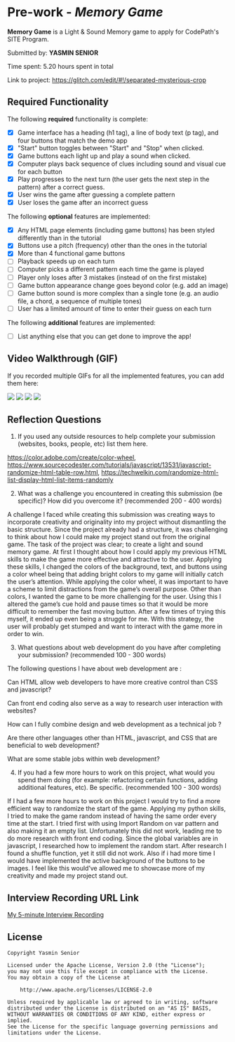 # Pre-work - *Memory Game*

**Memory Game** is a Light & Sound Memory game to apply for CodePath's SITE Program. 

Submitted by: **YASMIN SENIOR**

Time spent: 5.20 hours spent in total

Link to project: https://glitch.com/edit/#!/separated-mysterious-crop
## Required Functionality

The following **required** functionality is complete:

* [X] Game interface has a heading (h1 tag), a line of body text (p tag), and four buttons that match the demo app
* [X] "Start" button toggles between "Start" and "Stop" when clicked. 
* [X] Game buttons each light up and play a sound when clicked. 
* [X] Computer plays back sequence of clues including sound and visual cue for each button
* [X] Play progresses to the next turn (the user gets the next step in the pattern) after a correct guess. 
* [X] User wins the game after guessing a complete pattern
* [X] User loses the game after an incorrect guess

The following **optional** features are implemented:

* [x] Any HTML page elements (including game buttons) has been styled differently than in the tutorial
* [X] Buttons use a pitch (frequency) other than the ones in the tutorial
* [X] More than 4 functional game buttons
* [ ] Playback speeds up on each turn
* [ ] Computer picks a different pattern each time the game is played
* [ ] Player only loses after 3 mistakes (instead of on the first mistake)
* [ ] Game button appearance change goes beyond color (e.g. add an image)
* [ ] Game button sound is more complex than a single tone (e.g. an audio file, a chord, a sequence of multiple tones)
* [ ] User has a limited amount of time to enter their guess on each turn

The following **additional** features are implemented:

- [ ] List anything else that you can get done to improve the app!

## Video Walkthrough (GIF)

If you recorded multiple GIFs for all the implemented features, you can add them here:

![](https://recordit.co/hHarlFUrn4)
![](gif2-link-here)
![](gif3-link-here)
![](gif4-link-here)

## Reflection Questions
1. If you used any outside resources to help complete your submission (websites, books, people, etc) list them here. 

https://color.adobe.com/create/color-wheel, 
https://www.sourcecodester.com/tutorials/javascript/13531/javascript-randomize-html-table-row.html,
https://techwelkin.com/randomize-html-list-display-html-list-items-randomly


2. What was a challenge you encountered in creating this submission (be specific)? How did you overcome it? (recommended 200 - 400 words) 

A challenge I faced while creating this submission was creating ways to incorporate creativity and originality into my project without dismantling the basic structure. Since the project already had a structure, it was challenging to think about how I could make my project stand out from the original game. The task of the project was clear; to create a light and sound memory game. At first I thought about how I could apply my previous HTML skills to make the game more effective and attractive to the user. Applying these skills, I changed the colors of the background, text, and buttons using a color wheel being that adding bright colors to my game will initially catch the user’s attention. While applying the color wheel, it was important to have a scheme to limit distractions from the game’s overall purpose. Other than colors, I wanted the game to be more challenging for the user. Using this I altered the game’s cue hold and pause times so that it would be more difficult to remember the fast moving button. After a few times of trying this myself, it ended up even being a struggle for me. With this strategy, the user will probably get stumped and want to interact with the game more in order to win.


3. What questions about web development do you have after completing your submission? (recommended 100 - 300 words) 

The following questions I have about web development are :

Can HTML allow web developers to have more creative control than CSS and javascript?

Can front end coding also serve as a way to research user interaction with websites?

How can I fully combine design and web development as a technical job ?

Are there other languages other than HTML, javascript, and CSS that are beneficial to web development?

What are some stable jobs within web development?


4. If you had a few more hours to work on this project, what would you spend them doing (for example: refactoring certain functions, adding additional features, etc). Be specific. (recommended 100 - 300 words) 

If I had a few more hours to work on this project I would try to find a more efficient way to randomize the start of the game. Applying my python skills, I tried to make the game random instead of having the same order every time at the start. I tried first with using Import Random on var pattern and also making it an empty list. Unfortunately this did not work, leading me to do more research with front end coding. Since the global variables are in javascript, I researched how to implement the random start. After research I found a shuffle function, yet it still did not work. Also if i had more time I would have implemented the active background of the buttons to be images. I feel like this would’ve allowed me to showcase more of my creativity and made my project stand out.



## Interview Recording URL Link

[My 5-minute Interview Recording](https://www.dropbox.com/s/eu0byedwnxz4dxr/video4581250611.mp4?dl=0)


## License

    Copyright Yasmin Senior

    Licensed under the Apache License, Version 2.0 (the "License");
    you may not use this file except in compliance with the License.
    You may obtain a copy of the License at

        http://www.apache.org/licenses/LICENSE-2.0

    Unless required by applicable law or agreed to in writing, software
    distributed under the License is distributed on an "AS IS" BASIS,
    WITHOUT WARRANTIES OR CONDITIONS OF ANY KIND, either express or implied.
    See the License for the specific language governing permissions and
    limitations under the License.
